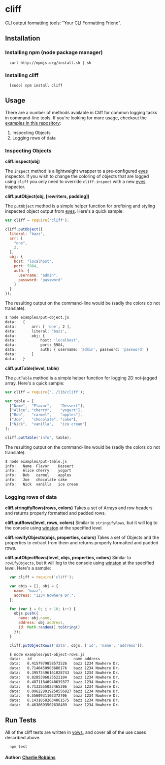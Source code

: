 # cliff

CLI output formatting tools: "Your CLI Formatting Friend".

## Installation

### Installing npm (node package manager)
```
  curl http://npmjs.org/install.sh | sh
```

### Installing cliff
```
  [sudo] npm install cliff
```

## Usage
There are a number of methods available in Cliff for common logging tasks in command-line tools. If you're looking for more usage, checkout the [examples in this repository][3]:

1. Inspecting Objects
2. Logging rows of data

### Inspecting Objects

**cliff.inspect(obj)**

The `inspect` method is a lightweight wrapper to a pre-configured [eyes][1] inspector. If you wish to change the coloring of objects that are logged using `cliff` you only need to override `cliff.inspect` with a new [eyes][1] inspector. 

**cliff.putObject(obj, [rewriters, padding])**

The `putObject` method is a simple helper function for prefixing and styling inspected object output from [eyes][1]. Here's a quick sample:

``` js
var cliff = require('cliff');

cliff.putObject({
  literal: "bazz",
  arr: [
    "one",
    2,
  ],
  obj: {
    host: "localhost",
    port: 5984,
    auth: {
      username: "admin",
      password: "password"
    }
  }
});
```

The resulting output on the command-line would be (sadly the colors do not translate): 

``` bash
$ node examples/put-object.js 
data:   {
data:       arr: [ 'one', 2 ],
data:       literal: 'bazz',
data:       obj: {
data:           host: 'localhost',
data:           port: 5984,
data:           auth: { username: 'admin', password: 'password' }
data:       }
data:   }
```

**cliff.putTable(level, table)**

The `putTable` method is a simple helper function for logging 2D not-jagged array. Here's a quick sample:

``` js
var cliff = require('../lib/cliff');

var table = [
  ["Name",  "Flavor",    "Dessert"],
  ["Alice", "cherry",    "yogurt"],
  ["Bob",   "carmel",    "apples"],
  ["Joe",   "chocolate", "cake"],
  ["Nick",  "vanilla",   "ice cream"]
];

cliff.putTable('info', table);
```

The resulting output on the command-line would be (sadly the colors do not translate): 

``` bash
$ node examples/put-table.js
info:   Name  Flavor    Dessert
info:   Alice cherry    yogurt
info:   Bob   carmel    apples
info:   Joe   chocolate cake
info:   Nick  vanilla   ice cream
```

### Logging rows of data 

**cliff.stringifyRows(rows, colors)**
Takes a set of Arrays and row headers and returns properly formatted and padded rows. 

**cliff.putRows(level, rows, colors)**
Similar to `stringifyRows`, but it will log to the console using [winston][0] at the specified level.

**cliff.rowifyObjects(objs, properties, colors)**
Takes a set of Objects and the properties to extract from them and returns properly formatted and padded rows.

**cliff.putObjectRows(level, objs, properties, colors)**
Similar to `rowifyObjects`, but it will log to the console using [winston][0] at the specified level. Here's a sample:

``` js
  var cliff = require('cliff');

  var objs = [], obj = {
    name: "bazz",
    address: "1234 Nowhere Dr.",
  };

  for (var i = 0; i < 10; i++) {
    objs.push({
      name: obj.name,
      address: obj.address,
      id: Math.random().toString()
    });
  }

  cliff.putObjectRows('data', objs, ['id', 'name', 'address']);
```

``` bash
  $ node examples/put-object-rows.js 
  data:   id                   name address          
  data:   0.4157979858573526   bazz 1234 Nowhere Dr. 
  data:   0.7140450903680176   bazz 1234 Nowhere Dr. 
  data:   0.39573496161028743  bazz 1234 Nowhere Dr. 
  data:   0.8285396825522184   bazz 1234 Nowhere Dr. 
  data:   0.40711840940639377  bazz 1234 Nowhere Dr. 
  data:   0.7133555023465306   bazz 1234 Nowhere Dr. 
  data:   0.006228019250556827 bazz 1234 Nowhere Dr. 
  data:   0.5560931102372706   bazz 1234 Nowhere Dr. 
  data:   0.14310582634061575  bazz 1234 Nowhere Dr. 
  data:   0.4638693502638489   bazz 1234 Nowhere Dr. 
``` 

## Run Tests
All of the cliff tests are written in [vows][4], and cover all of the use cases described above.

```
  npm test
```

#### Author: [Charlie Robbins](http://twitter.com/indexzero)

[0]: http://github.com/indexzero/winston
[1]: http://github.com/cloudhead/eyes.js
[2]: http://github.com/marak/colors.js
[3]: http://github.com/nodejitsu/cliff/tree/master/examples
[4]: http://vowsjs.org
